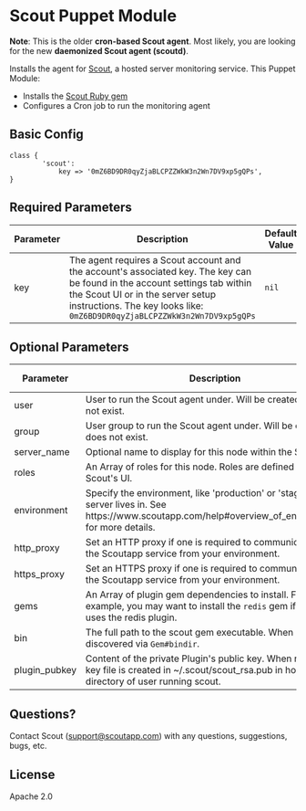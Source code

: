 # Scout Puppet Module 

**Note**: This is the older **cron-based Scout agent**. Most likely, you are looking for the new **daemonized Scout agent (scoutd)**. 

Installs the agent for [Scout](http://scoutapp.com), a hosted server monitoring service. This Puppet Module:

* Installs the [Scout Ruby gem](https://rubygems.org/gems/scout)
* Configures a Cron job to run the monitoring agent

## Basic Config

```puppet
class {
        'scout':
            key => '0mZ6BD9DR0qyZjaBLCPZZWkW3n2Wn7DV9xp5gQPs',
}
```

## Required Parameters

<table>
  <thead>
    <tr>
      <th>Parameter</th>
      <th>Description</th>
      <th>Default Value</th>
    </tr>
  </thead>
  <tbody>
    <tr>
      <td style="width:15%">key</td>
      <td>
        The agent requires a Scout account and the account's associated key. The key can be found in the account settings tab within the Scout UI or in the server setup instructions. The key looks like:
          <code>0mZ6BD9DR0qyZjaBLCPZZWkW3n2Wn7DV9xp5gQPs</code> 
      </td>
      <td style="width:15%"><code>nil</code></td>
    </tr>
  </tbody>
</table>

## Optional Parameters

<table>
  <thead>
    <tr>
      <th style="width:20%">Parameter</th>
      <th>Description</th>
      <th>Default Value</th>
    </tr>
  </thead>
  <tbody>
    <tr>
      <td>user</td>
      <td>User to run the Scout agent under. Will be created if it does not exist.</td>
      <td><code>scout</code></td>
    </tr>
    <tr>
      <td>group</td>
      <td>User group to run the Scout agent under. Will be created if it does not exist.</td>
      <td><code>scout</code></td>
    </tr>
    <tr>
      <td>server_name</td>
      <td>Optional name to display for this node within the Scout UI.</td>
      <td><code>nil</code></td>
    </tr>
    <tr>
      <td>roles</td>
      <td>An Array of roles for this node. Roles are defined through Scout's UI.</td>
      <td><code>nil</code></td>
    </tr>
    <tr>
      <td>environment</td>
      <td>Specify the environment, like 'production' or 'staging' this server lives in. See https://www.scoutapp.com/help#overview_of_environments for more details.</td>
      <td><code>nil</code></td>
    </tr>
    <tr>
      <td>http_proxy</td>
      <td>Set an HTTP proxy if one is required to communicate with the Scoutapp service from your environment.</td>
      <td><code>nil</code></td>
    </tr>
    <tr>
      <td>https_proxy</td>
      <td>Set an HTTPS proxy if one is required to communicate with the Scoutapp service from your environment.</td>
      <td><code>nil</code></td>
    </tr>
    <tr>
      <td>gems</td>
      <td>An Array of plugin gem dependencies to install. For example, you may want to install the <code>redis</code> gem if this node uses the redis plugin.</td>
      <td><code>nil</code></td>
    </tr>
    <tr>
      <td>bin</td>
      <td>The full path to the scout gem executable. When <code>nil</code>, this is discovered via <code>Gem#bindir</code>.</td>
      <td><code>nil</code></td>
    </tr>
    <tr>
      <td>plugin_pubkey</td>
      <td>Content of the private Plugin's public key. When not <code>nil</code>, key file is created in ~/.scout/scout_rsa.pub in home directory of user running scout.</td>
      <td><code>nil</code></td>
    </tr>
  </tbody>
</table>

## Questions?

Contact Scout (<support@scoutapp.com>) with any questions, suggestions, bugs, etc.

## License

Apache 2.0
